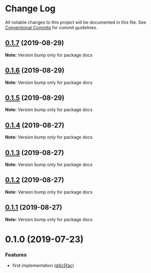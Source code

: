 # Change Log

All notable changes to this project will be documented in this file.
See [Conventional Commits](https://conventionalcommits.org) for commit guidelines.

## [0.1.7](https://github.com/reno-xjb/v-mapboxgl/compare/docs@0.1.6...docs@0.1.7) (2019-08-29)

**Note:** Version bump only for package docs





## [0.1.6](https://github.com/reno-xjb/v-mapboxgl/compare/docs@0.1.5...docs@0.1.6) (2019-08-29)

**Note:** Version bump only for package docs





## [0.1.5](https://github.com/reno-xjb/v-mapboxgl/compare/docs@0.1.3...docs@0.1.5) (2019-08-29)

**Note:** Version bump only for package docs





## [0.1.4](https://github.com/reno-xjb/v-mapboxgl/compare/docs@0.1.3...docs@0.1.4) (2019-08-27)

**Note:** Version bump only for package docs





## [0.1.3](https://github.com/reno-xjb/v-mapboxgl/compare/docs@0.1.2...docs@0.1.3) (2019-08-27)

**Note:** Version bump only for package docs





## [0.1.2](https://github.com/reno-xjb/v-mapboxgl/compare/docs@0.1.1...docs@0.1.2) (2019-08-27)

**Note:** Version bump only for package docs





## [0.1.1](https://github.com/reno-xjb/v-mapboxgl/compare/docs@0.1.0...docs@0.1.1) (2019-08-27)

**Note:** Version bump only for package docs





# 0.1.0 (2019-07-23)


### Features

* first implementation ([d4c5fac](https://github.com/reno-xjb/v-mapboxgl/commit/d4c5fac))
